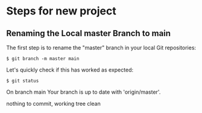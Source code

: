 # Steps for new project

## Renaming the Local master Branch to main
The first step is to rename the "master" branch in your local Git repositories:
```
$ git branch -m master main
```
Let's quickly check if this has worked as expected:
```
$ git status
```
On branch main
Your branch is up to date with 'origin/master'.

nothing to commit, working tree clean
